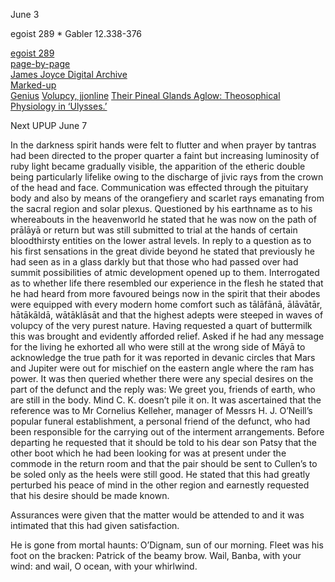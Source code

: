 June 3

egoist 289 * Gabler 12.338-376

[egoist 289](https://archive.org/stream/ulysses00joyc_1?ref=ol#page/289/mode/1up)  
[page-by-page](http://ulyssespages.blogspot.com/2014/11/p289.html)  
[James Joyce Digital Archive](http://www.jjda.ie/main/JJDA/U/ulex/n/lexn.htm)  
[Marked-up](http://www.columbia.edu/~fms5/ulw12.htm)  
[Genius](https://genius.com/James-joyce-ulysses-chap-12-cyclops-annotated)
[Volupcy, jjonline](http://www.jjon.org/joyce-s-words/volupcy)
[Their Pineal Glands Aglow: Theosophical Physiology in ‘Ulysses.’](https://www.jstor.org/stable/20789626)


Next UPUP June 7

In the darkness spirit hands were felt to flutter and when prayer by
tantras had been directed to the proper quarter a faint but increasing
luminosity of ruby light became gradually visible, the apparition of
the etheric double being particularly lifelike owing to the discharge
of jivic rays from the crown of the head and face. Communication was
effected through the pituitary body and also by means of the
orangefiery and scarlet rays emanating from the sacral region and
solar plexus. Questioned by his earthname as to his whereabouts in the
heavenworld he stated that he was now on the path of prālāyā or return
but was still submitted to trial at the hands of certain bloodthirsty
entities on the lower astral levels. In reply to a question as to his
first sensations in the great divide beyond he stated that previously
he had seen as in a glass darkly but that those who had passed over
had summit possibilities of atmic development opened up to
them. Interrogated as to whether life there resembled our experience
in the flesh he stated that he had heard from more favoured beings now
in the spirit that their abodes were equipped with every modern home
comfort such as tālāfānā, ālāvātār, hātākāldā, wātāklāsāt and that the
highest adepts were steeped in waves of volupcy of the very purest
nature. Having requested a quart of buttermilk this was brought and
evidently afforded relief. Asked if he had any message for the living
he exhorted all who were still at the wrong side of Māyā to
acknowledge the true path for it was reported in devanic circles that
Mars and Jupiter were out for mischief on the eastern angle where the
ram has power. It was then queried whether there were any special
desires on the part of the defunct and the reply was: We greet you,
friends of earth, who are still in the body. Mind C. K. doesn’t pile
it on. It was ascertained that the reference was to Mr Cornelius
Kelleher, manager of Messrs H. J. O’Neill’s popular funeral
establishment, a personal friend of the defunct, who had been
responsible for the carrying out of the interment arrangements. Before
departing he requested that it should be told to his dear son Patsy
that the other boot which he had been looking for was at present under
the commode in the return room and that the pair should be sent to
Cullen’s to be soled only as the heels were still good. He stated that
this had greatly perturbed his peace of mind in the other region and
earnestly requested that his desire should be made known.

Assurances were given that the matter would be attended to and it was
intimated that this had given satisfaction.

He is gone from mortal haunts: O’Dignam, sun of our morning. Fleet was
his foot on the bracken: Patrick of the beamy brow. Wail, Banba, with
your wind: and wail, O ocean, with your whirlwind.
